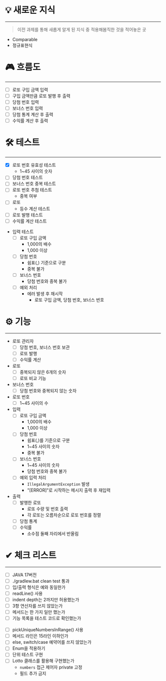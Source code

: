 # 💡 새로운 지식

---

> 이전 과제를 통해 새롭게 알게 된 지식 중 적용해봄직한 것을 적어놓은 곳

- Comparable
- 정규표현식

# 🎮 흐름도

---

- [ ] 로또 구입 금액 입력
- [ ] 구입 금액만큼 로또 발행 후 출력
- [ ] 당첨 번호 입력
- [ ] 보너스 번호 입력
- [ ] 당첨 통계 계산 후 출력
- [ ] 수익률 계산 후 출력

# 🛠 테스트

---

- [x] 로또 번호 유효성 테스트
    - 1~45 사이의 숫자
- [ ] 당첨 번호 테스트
- [ ] 보너스 번호 중복 테스트
- [ ] 로또 번호 추첨 테스트
    - 중복 여부
- [ ] 로또
    - 등수 계산 테스트
- [ ] 로또 발행 테스트
- [ ] 수익률 계산 테스트
- 입력 테스트
    - [ ] 로또 구입 금액
        - 1,000의 배수
        - 1,000 이상
    - [ ] 당첨 번호
        - 쉼표(,) 기준으로 구분
        - 중복 불가
    - [ ] 보너스 번호
        - 당첨 번호와 중복 불가
    - [ ] 예외 처리
        - 에러 발생 후 재시작
            - 로또 구입 금액, 당첨 번호, 보너스 번호

# ⚙ 기능

---

- 로또 관리자
    - [ ] 당첨 번호, 보너스 번호 보관
    - [ ] 로또 발행
    - [ ] 수익률 계산
- 로또
    - [ ] 중복되지 않은 6개의 숫자
    - [ ] 로또 비교 기능
- 보너스 번호
    - [ ] 당첨 번호와 중복되지 않는 숫자
- 로또 번호
    - [ ] 1~45 사이의 수
- 입력
    - [ ] 로또 구입 금액
        - 1,000의 배수
        - 1,000 이상
    - [ ] 당첨 번호
        - 쉼표(,)를 기준으로 구분
        - 1~45 사이의 숫자
        - 중복 불가
    - [ ] 보너스 번호
        - 1~45 사이의 숫자
        - 당첨 번호와 중복 불가
    - [ ] 예외 입력 처리
        - `IllegalArgumentException` 발생
        - "[ERROR]"로 시작하는 메시지 출력 후 재입력
- 출력
    - [ ] 발행한 로또
        - 로또 수량 및 번호 출력
        - 각 로또는 오름차순으로 로또 번호를 정렬
    - [ ] 당첨 통계
    - [ ] 수익률
        - 소수점 둘째 자리에서 반올림

# ✔ 체크 리스트

---

- [ ] JAVA 17버전
- [ ] ./gradlew.bat clean test 통과
- [ ] 입/출력 형식은 예와 동일한가
- [ ] readLine() 사용
- [ ] indent depth는 2까지만 허용했는가
- [ ] 3항 연산자를 쓰지 않았는가
- [ ] 메서드는 한 가지 일만 했는가
- [ ] 기능 목록을 테스트 코드로 확인했는가
  <br><br>
- [ ] pickUniqueNumbersInRange() 사용
- [ ] 메서드 라인은 15라인 이하인가
- [ ] else, switch/case 예약어를 쓰지 않았는가
- [ ] Enum을 적용하기
- [ ] 단위 테스트 구현
- [ ] Lotto 클래스를 활용해 구현했는가
    - `numbers` 접근 제어자 private 고정
    - 필드 추가 금지